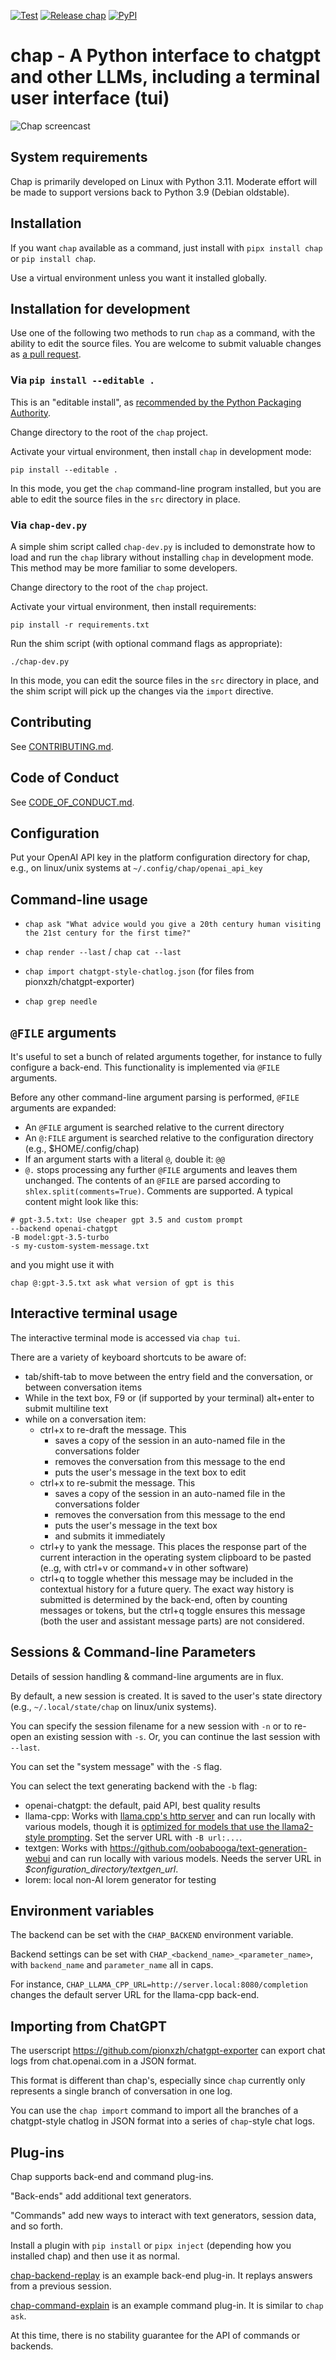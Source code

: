 <!--
SPDX-FileCopyrightText: 2021 Jeff Epler

SPDX-License-Identifier: MIT
-->
[![Test](https://github.com/jepler/chap/actions/workflows/test.yml/badge.svg)](https://github.com/jepler/chap/actions/workflows/test.yml)
[![Release chap](https://github.com/jepler/chap/actions/workflows/release.yml/badge.svg?event=release)](https://github.com/jepler/chap/actions/workflows/release.yml)
[![PyPI](https://img.shields.io/pypi/v/chap)](https://pypi.org/project/chap/)

# chap - A Python interface to chatgpt and other LLMs, including a terminal user interface (tui)

![Chap screencast](https://raw.githubusercontent.com/jepler/chap/main/chap.gif)

## System requirements

Chap is primarily developed on Linux with Python 3.11. Moderate effort will be made to support versions back to Python 3.9 (Debian oldstable).

## Installation

If you want `chap` available as a command, just install with  `pipx install chap` or `pip install chap`.

Use a virtual environment unless you want it installed globally.

## Installation for development

Use one of the following two methods to run `chap` as a command, with the ability to edit the source files. You are welcome to submit valuable changes as [a pull request](https://github.com/jepler/chap/pulls).

### Via `pip install --editable .`

This is an "editable install", as [recommended by the Python Packaging Authority](https://setuptools.pypa.io/en/latest/userguide/development_mode.html).

Change directory to the root of the `chap` project.

Activate your virtual environment, then install `chap` in development mode:

```shell
pip install --editable .
```

In this mode, you get the `chap` command-line program installed, but you are able to edit the source files in the `src` directory in place.

### Via `chap-dev.py`

A simple shim script called `chap-dev.py` is included to demonstrate how to load and run the `chap` library without installing `chap` in development mode. This method may be more familiar to some developers.

Change directory to the root of the `chap` project.

Activate your virtual environment, then install requirements:

```shell
pip install -r requirements.txt
```

Run the shim script (with optional command flags as appropriate):

```shell
./chap-dev.py
```

In this mode, you can edit the source files in the `src` directory in place, and the shim script will pick up the changes via the `import` directive.

## Contributing

See [CONTRIBUTING.md](CONTRIBUTING.md).

## Code of Conduct

See [CODE\_OF\_CONDUCT.md](CODE_OF_CONDUCT.md).

## Configuration

Put your OpenAI API key in the platform configuration directory for chap, e.g., on linux/unix systems at `~/.config/chap/openai_api_key`

## Command-line usage

 * `chap ask "What advice would you give a 20th century human visiting the 21st century for the first time?"`

 * `chap render --last` / `chap cat --last`

 * `chap import chatgpt-style-chatlog.json` (for files from pionxzh/chatgpt-exporter)

 * `chap grep needle`

## `@FILE` arguments

It's useful to set a bunch of related arguments together, for instance to fully
configure a back-end. This functionality is implemented via `@FILE` arguments.

Before any other command-line argument parsing is performed, `@FILE` arguments are expanded:

 * An `@FILE` argument is searched relative to the current directory
 * An `@:FILE` argument is searched relative to the configuration directory (e.g., $HOME/.config/chap)
 * If an argument starts with a literal `@`, double it: `@@`
 * `@.` stops processing any further `@FILE` arguments and leaves them unchanged.
The contents of an `@FILE` are parsed according to `shlex.split(comments=True)`.
Comments are supported.
A typical content might look like this:
```
# gpt-3.5.txt: Use cheaper gpt 3.5 and custom prompt
--backend openai-chatgpt
-B model:gpt-3.5-turbo
-s my-custom-system-message.txt
```
and you might use it with
```
chap @:gpt-3.5.txt ask what version of gpt is this
```

## Interactive terminal usage
The interactive terminal mode is accessed via `chap tui`.

There are a variety of keyboard shortcuts to be aware of:
 * tab/shift-tab to move between the entry field and the conversation, or between conversation items
 * While in the text box, F9 or (if supported by your terminal) alt+enter to submit multiline text
 * while on a conversation item:
   * ctrl+x to re-draft the message. This
     * saves a copy of the session in an auto-named file in the conversations folder
     * removes the conversation from this message to the end
     * puts the user's message in the text box to edit
   * ctrl+x to re-submit the message. This
     * saves a copy of the session in an auto-named file in the conversations folder
     * removes the conversation from this message to the end
     * puts the user's message in the text box
     * and submits it immediately
   * ctrl+y to yank the message. This places the response part of the current
     interaction in the operating system clipboard to be pasted (e..g, with
     ctrl+v or command+v in other software)
   * ctrl+q to toggle whether this message may be included in the contextual history for a future query.
     The exact way history is submitted is determined by the back-end, often by
     counting messages or tokens, but the ctrl+q toggle ensures this message (both the user
     and assistant message parts) are not considered.

## Sessions & Command-line Parameters

Details of session handling & command-line arguments are in flux.

By default, a new session is created. It is saved to the user's state directory
(e.g., `~/.local/state/chap` on linux/unix systems).

You can specify the session filename for a new session with `-n` or to re-open
an existing session with `-s`. Or, you can continue the last session with
`--last`.

You can set the "system message" with the `-S` flag.

You can select the text generating backend with the `-b` flag:
 * openai-chatgpt: the default, paid API, best quality results
 * llama-cpp: Works with [llama.cpp's http server](https://github.com/ggerganov/llama.cpp/blob/master/examples/server/README.md) and can run locally with various models,
 though it is [optimized for models that use the llama2-style prompting](https://huggingface.co/blog/llama2#how-to-prompt-llama-2).
 Set the server URL with `-B url:...`.
 * textgen: Works with https://github.com/oobabooga/text-generation-webui and can run locally with various models.
 Needs the server URL in *$configuration_directory/textgen\_url*.
 * lorem: local non-AI lorem generator for testing

## Environment variables

The backend can be set with the `CHAP_BACKEND` environment variable.

Backend settings can be set with `CHAP_<backend_name>_<parameter_name>`, with `backend_name` and `parameter_name` all in caps.

For instance, `CHAP_LLAMA_CPP_URL=http://server.local:8080/completion` changes the default server URL for the llama-cpp back-end.

## Importing from ChatGPT

The userscript https://github.com/pionxzh/chatgpt-exporter can export chat logs from chat.openai.com in a JSON format.

This format is different than chap's, especially since `chap` currently only represents a single branch of conversation in one log.

You can use the `chap import` command to import all the branches of a chatgpt-style chatlog in JSON format into a series of `chap`-style chat logs.

## Plug-ins

Chap supports back-end and command plug-ins.

"Back-ends" add additional text generators.

"Commands" add new ways to interact with text generators, session data, and so forth.

Install a plugin with `pip install` or `pipx inject` (depending how you installed chap) and then use it as normal.

[chap-backend-replay](https://pypi.org/project/chap-backend-replay/) is an example back-end plug-in. It replays answers from a previous session.

[chap-command-explain](https://pypi.org/project/chap-command-explain/) is an example command plug-in. It is similar to `chap ask`.

At this time, there is no stability guarantee for the API of commands or backends.
